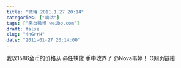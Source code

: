 ```yaml
---
title: "微博 2011.1.27 20:14"
categories: ["嘀咕"]
tags: ["来自微博 weibo.com"]
draft: false
slug: "4nGrrH"
date: "2011-01-27 20:14:00"
---
```


<p>我以1586金币的价格从 @任轶俊 手中收养了 @Nova韦婷！ O网页链接 ​​​​</p>
